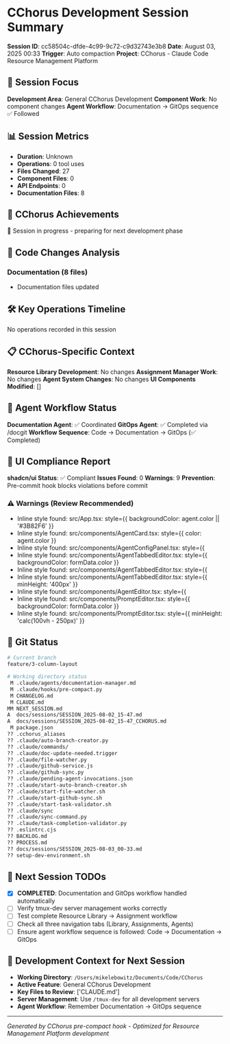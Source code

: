 # CChorus Development Session Summary

**Session ID**: cc58504c-dfde-4c99-9c72-c9d32743e3b8
**Date**: August 03, 2025 00:33
**Trigger**: Auto compaction
**Project**: CChorus - Claude Code Resource Management Platform


## 🎯 Session Focus

**Development Area**: General CChorus Development
**Component Work**: No component changes
**Agent Workflow**: Documentation → GitOps sequence ✅ Followed

## 📊 Session Metrics

- **Duration**: Unknown
- **Operations**: 0 tool uses
- **Files Changed**: 27
- **Component Files**: 0
- **API Endpoints**: 0
- **Documentation Files**: 8

## 🚀 CChorus Achievements

🔄 Session in progress - preparing for next development phase

## 🔧 Code Changes Analysis


### Documentation (8 files)
- Documentation files updated

## 🛠️ Key Operations Timeline

No operations recorded in this session

## 📋 CChorus-Specific Context

**Resource Library Development**: No changes
**Assignment Manager Work**: No changes
**Agent System Changes**: No changes
**UI Components Modified**: []

## 🔄 Agent Workflow Status

**Documentation Agent**: ✅ Coordinated
**GitOps Agent**: ✅ Completed via /docgit
**Workflow Sequence**: Code → Documentation → GitOps (✅ Completed)

## 🎨 UI Compliance Report

**shadcn/ui Status**: ✅ Compliant
**Issues Found**: 0
**Warnings**: 9
**Prevention**: Pre-commit hook blocks violations before commit

### ⚠️ Warnings (Review Recommended)
- Inline style found: src/App.tsx:                            style={{ backgroundColor: agent.color || '#3B82F6' }}
- Inline style found: src/components/AgentCard.tsx:            style={{ color: agent.color }}
- Inline style found: src/components/AgentConfigPanel.tsx:                style={{ 
- Inline style found: src/components/AgentTabbedEditor.tsx:              style={{ backgroundColor: formData.color }}
- Inline style found: src/components/AgentTabbedEditor.tsx:                    style={{ 
- Inline style found: src/components/AgentTabbedEditor.tsx:                style={{ minHeight: '400px' }}
- Inline style found: src/components/AgentEditor.tsx:                      style={{ 
- Inline style found: src/components/PromptEditor.tsx:              style={{ backgroundColor: formData.color }}
- Inline style found: src/components/PromptEditor.tsx:            style={{ minHeight: 'calc(100vh - 250px)' }}


## 📂 Git Status

```bash
# Current branch
feature/3-column-layout

# Working directory status
 M .claude/agents/documentation-manager.md
 M .claude/hooks/pre-compact.py
 M CHANGELOG.md
 M CLAUDE.md
MM NEXT_SESSION.md
A  docs/sessions/SESSION_2025-08-02_15-47.md
A  docs/sessions/SESSION_2025-08-02_15-47_CCHORUS.md
 M package.json
?? .cchorus_aliases
?? .claude/auto-branch-creator.py
?? .claude/commands/
?? .claude/doc-update-needed.trigger
?? .claude/file-watcher.py
?? .claude/github-service.js
?? .claude/github-sync.py
?? .claude/pending-agent-invocations.json
?? .claude/start-auto-branch-creator.sh
?? .claude/start-file-watcher.sh
?? .claude/start-github-sync.sh
?? .claude/start-task-validator.sh
?? .claude/sync
?? .claude/sync-command.py
?? .claude/task-completion-validator.py
?? .eslintrc.cjs
?? BACKLOG.md
?? PROCESS.md
?? docs/sessions/SESSION_2025-08-03_00-33.md
?? setup-dev-environment.sh

```

## 🎯 Next Session TODOs

- [x] **COMPLETED**: Documentation and GitOps workflow handled automatically
- [ ] Verify tmux-dev server management works correctly
- [ ] Test complete Resource Library → Assignment workflow
- [ ] Check all three navigation tabs (Library, Assignments, Agents)
- [ ] Ensure agent workflow sequence is followed: Code → Documentation → GitOps

## 🔄 Development Context for Next Session

- **Working Directory**: `/Users/mikelebowitz/Documents/Code/CChorus`
- **Active Feature**: General CChorus Development
- **Key Files to Review**: ['CLAUDE.md']
- **Server Management**: Use `/tmux-dev` for all development servers
- **Agent Workflow**: Remember Documentation → GitOps sequence

---

*Generated by CChorus pre-compact hook - Optimized for Resource Management Platform development*
